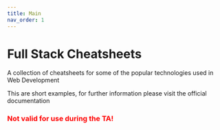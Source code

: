 ```yaml
---
title: Main
nav_order: 1
---
```


# Full Stack Cheatsheets

A collection of cheatsheets for some of the popular technologies used in Web Development

This are short examples, for further information please visit the official documentation

<h3 style='color: red'><strong>Not valid for use during the TA!</strong></h3>
